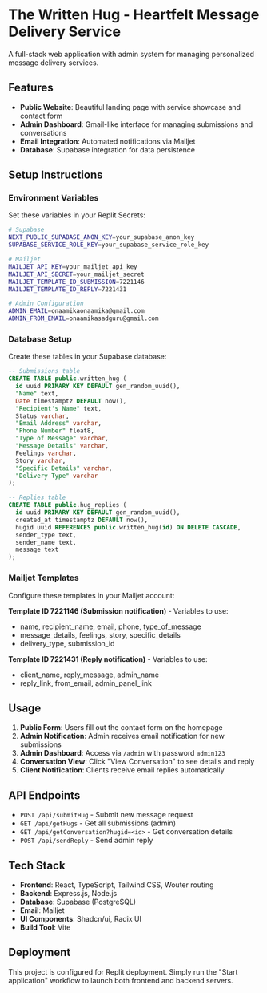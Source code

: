 # The Written Hug - Heartfelt Message Delivery Service

A full-stack web application with admin system for managing personalized message delivery services.

## Features

- **Public Website**: Beautiful landing page with service showcase and contact form
- **Admin Dashboard**: Gmail-like interface for managing submissions and conversations
- **Email Integration**: Automated notifications via Mailjet
- **Database**: Supabase integration for data persistence

## Setup Instructions

### Environment Variables

Set these variables in your Replit Secrets:

```bash
# Supabase
NEXT_PUBLIC_SUPABASE_ANON_KEY=your_supabase_anon_key
SUPABASE_SERVICE_ROLE_KEY=your_supabase_service_role_key

# Mailjet
MAILJET_API_KEY=your_mailjet_api_key
MAILJET_API_SECRET=your_mailjet_secret
MAILJET_TEMPLATE_ID_SUBMISSION=7221146
MAILJET_TEMPLATE_ID_REPLY=7221431

# Admin Configuration
ADMIN_EMAIL=onaamikaonaamika@gmail.com
ADMIN_FROM_EMAIL=onaamikasadguru@gmail.com
```

### Database Setup

Create these tables in your Supabase database:

```sql
-- Submissions table
CREATE TABLE public.written_hug (
  id uuid PRIMARY KEY DEFAULT gen_random_uuid(),
  "Name" text,
  Date timestamptz DEFAULT now(),
  "Recipient's Name" text,
  Status varchar,
  "Email Address" varchar,
  "Phone Number" float8,
  "Type of Message" varchar,
  "Message Details" varchar,
  Feelings varchar,
  Story varchar,
  "Specific Details" varchar,
  "Delivery Type" varchar
);

-- Replies table
CREATE TABLE public.hug_replies (
  id uuid PRIMARY KEY DEFAULT gen_random_uuid(),
  created_at timestamptz DEFAULT now(),
  hugid uuid REFERENCES public.written_hug(id) ON DELETE CASCADE,
  sender_type text,
  sender_name text,
  message text
);
```

### Mailjet Templates

Configure these templates in your Mailjet account:

**Template ID 7221146 (Submission notification)** - Variables to use:
- name, recipient_name, email, phone, type_of_message
- message_details, feelings, story, specific_details
- delivery_type, submission_id

**Template ID 7221431 (Reply notification)** - Variables to use:
- client_name, reply_message, admin_name
- reply_link, from_email, admin_panel_link

## Usage

1. **Public Form**: Users fill out the contact form on the homepage
2. **Admin Notification**: Admin receives email notification for new submissions
3. **Admin Dashboard**: Access via `/admin` with password `admin123`
4. **Conversation View**: Click "View Conversation" to see details and reply
5. **Client Notification**: Clients receive email replies automatically

## API Endpoints

- `POST /api/submitHug` - Submit new message request
- `GET /api/getHugs` - Get all submissions (admin)
- `GET /api/getConversation?hugid=<id>` - Get conversation details
- `POST /api/sendReply` - Send admin reply

## Tech Stack

- **Frontend**: React, TypeScript, Tailwind CSS, Wouter routing
- **Backend**: Express.js, Node.js
- **Database**: Supabase (PostgreSQL)
- **Email**: Mailjet
- **UI Components**: Shadcn/ui, Radix UI
- **Build Tool**: Vite

## Deployment

This project is configured for Replit deployment. Simply run the "Start application" workflow to launch both frontend and backend servers.
